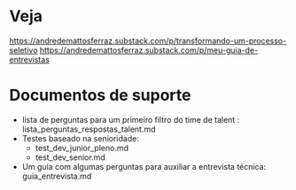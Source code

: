 # Veja
https://andredemattosferraz.substack.com/p/transformando-um-processo-seletivo
https://andredemattosferraz.substack.com/p/meu-guia-de-entrevistas

# Documentos de suporte
- lista de perguntas para um primeiro filtro do time de talent : lista_perguntas_respostas_talent.md
- Testes baseado na senioridade:
  - test_dev_junior_pleno.md
  - test_dev_senior.md
- Um guia com algumas perguntas para auxiliar a entrevista técnica: guia_entrevista.md
